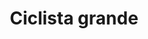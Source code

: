 ---
title: Ciclista grande
date: 
draft: false

# descripcion
description : Dije de plata

materials: Plata 925

color: Plateado

dimensions: 2cm x 2cm

code: 02-14-0227

type: "Dijes"

categories: []

# Images
# first image will be shown in the product page
images:
  # - image: "images/path_to_image"
  # La ubicacion de las imagenes es imagenes/Dijes/Dijes.Plata/02-14-0227-ciclista-grande
  - image: "./images/dijes/plata/02-14-0227-ciclista-grande.JPG"
---